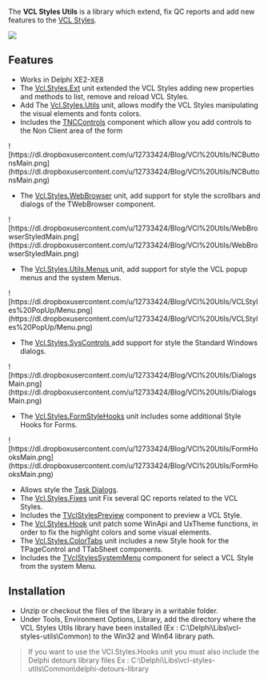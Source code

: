 The **VCL Styles Utils** is a library which extend, fix QC reports and add new features to the [VCL Styles](http://docwiki.embarcadero.com/RADStudio/en/VCL_Styles_Overview).

[![](https://theroadtodelphi.files.wordpress.com/2014/07/followrruz.png)](https://twitter.com/RRUZ)


## Features ##
<ul>
 <li>Works in Delphi XE2-XE8</li>
 <li>The <a href='https://github.com/RRUZ/vcl-styles-utils/wiki/VclStylesExt'>Vcl.Styles.Ext</a> unit extended the VCL Styles adding new properties and methods to list, remove and reload VCL Styles.</li>
 <li>Add The <a href='https://github.com/RRUZ/vcl-styles-utils/wiki/VclStylesUtils'>Vcl.Styles.Utils</a> unit, allows modify the VCL Styles manipulating the visual elements and fonts colors.</li>
 <li>Includes the <a href='https://github.com/RRUZ/vcl-styles-utils/wiki/VclStylesNC'>TNCControls</a> component which allow you add controls to the Non Client area of the form</li>
</ul> 
![https://dl.dropboxusercontent.com/u/12733424/Blog/VCl%20Utils/NCButtonsMain.png](https://dl.dropboxusercontent.com/u/12733424/Blog/VCl%20Utils/NCButtonsMain.png)

<ul>
 <li>The <a href='https://github.com/RRUZ/vcl-styles-utils/wiki/VclStylesWebBrowser'> Vcl.Styles.WebBrowser</a> unit, add support for style the scrollbars and dialogs of the TWebBrowser component.</li>
</ul>  
![https://dl.dropboxusercontent.com/u/12733424/Blog/VCl%20Utils/WebBrowserStyledMain.png](https://dl.dropboxusercontent.com/u/12733424/Blog/VCl%20Utils/WebBrowserStyledMain.png)
<ul>
 <li>The <a href='https://github.com/RRUZ/vcl-styles-utils/wiki/VCLStylesMenus'>Vcl.Styles.Utils.Menus </a> unit, add support for style the VCL popup menus and the system Menus.</li>
</ul> 
![https://dl.dropboxusercontent.com/u/12733424/Blog/VCl%20Utils/VCLStyles%20PopUp/Menu.png](https://dl.dropboxusercontent.com/u/12733424/Blog/VCl%20Utils/VCLStyles%20PopUp/Menu.png)
<ul>
 <li>The <a href='https://github.com/RRUZ/vcl-styles-utils/wiki/VclStylesSysControls'>Vcl.Styles.SysControls </a> add support for style the Standard Windows dialogs.</li>
</ul>  
![https://dl.dropboxusercontent.com/u/12733424/Blog/VCl%20Utils/DialogsMain.png](https://dl.dropboxusercontent.com/u/12733424/Blog/VCl%20Utils/DialogsMain.png)
<ul>
 <li>The <a href='https://github.com/RRUZ/vcl-styles-utils/wiki/VclStylesFormStyleHooks'>Vcl.Styles.FormStyleHooks</a> unit includes some additional Style Hooks for Forms.</li>
</ul>   
 ![https://dl.dropboxusercontent.com/u/12733424/Blog/VCl%20Utils/FormHooksMain.png](https://dl.dropboxusercontent.com/u/12733424/Blog/VCl%20Utils/FormHooksMain.png)
<ul>
 <li>Allows style the <a href='https://github.com/RRUZ/vcl-styles-utils/wiki/VCLStylesUxTheme'>Task Dialogs</a>.</li>
 <li>The <a href='https://github.com/RRUZ/vcl-styles-utils/wiki/VclStylesFixes'>Vcl.Styles.Fixes</a> unit Fix several QC reports related to the VCL Styles.</li>
 <li>Includes the <a href='https://github.com/RRUZ/vcl-styles-utils/wiki/VclStylesPreview'>TVclStylesPreview</a> component to preview a VCL Style.</li>
 <li>The <a href='https://github.com/RRUZ/vcl-styles-utils/wiki/VclStylesHook'>Vcl.Styles.Hook</a> unit patch some WinApi and UxTheme functions, in order to fix the highlight colors and some visual elements.</li>
 <li>The <a href='https://github.com/RRUZ/vcl-styles-utils/wiki/VclStylesColorTabs'>Vcl.Styles.ColorTabs</a> unit includes a new Style hook for the TPageControl and TTabSheet components.</li>
 <li>Includes the <a href='https://github.com/RRUZ/vcl-styles-utils/wiki/TVclStylesSystemMenu'>TVclStylesSystemMenu</a> component for select a VCL Style from the system Menu.</li>
</ul>

## Installation ##

<ul>
 <li>Unzip or checkout the files of the library in a writable folder.</li>
 <li>Under Tools, Environment Options, Library, add the directory where the VCL Styles Utils library have been installed (Ex : C:\Delphi\Libs\vcl-styles-utils\Common) to the Win32 and Win64 library path.<br>
</li>
</ul>

<blockquote>If you want to use the VCl.Styles.Hooks unit you must also include the Delphi detours library files Ex : C:\Delphi\Libs\vcl-styles-utils\Common\delphi-detours-library</blockquote>

